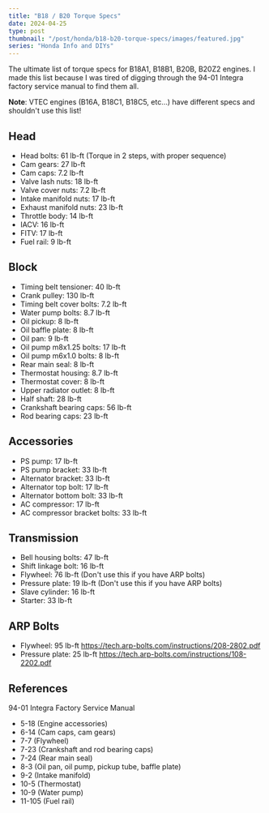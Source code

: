 ```yaml
---
title: "B18 / B20 Torque Specs"
date: 2024-04-25
type: post
thumbnail: "/post/honda/b18-b20-torque-specs/images/featured.jpg"
series: "Honda Info and DIYs"
---
```


The ultimate list of torque specs for B18A1, B18B1, B20B, B20Z2 engines. I made this list because I was tired of digging through the 94-01 Integra factory service manual to find them all.

**Note**: VTEC engines (B16A, B18C1, B18C5, etc...) have different specs and shouldn't use this list!

## Head

- Head bolts: 61 lb-ft (Torque in 2 steps, with proper sequence)
- Cam gears: 27 lb-ft
- Cam caps: 7.2 lb-ft
- Valve lash nuts: 18 lb-ft
- Valve cover nuts: 7.2 lb-ft
- Intake manifold nuts: 17 lb-ft
- Exhaust manifold nuts: 23 lb-ft
- Throttle body: 14 lb-ft
- IACV: 16 lb-ft
- FITV: 17 lb-ft
- Fuel rail: 9 lb-ft

## Block

- Timing belt tensioner: 40 lb-ft
- Crank pulley: 130 lb-ft
- Timing belt cover bolts: 7.2 lb-ft
- Water pump bolts: 8.7 lb-ft
- Oil pickup: 8 lb-ft
- Oil baffle plate: 8 lb-ft
- Oil pan: 9 lb-ft
- Oil pump m8x1.25 bolts: 17 lb-ft
- Oil pump m6x1.0 bolts: 8 lb-ft
- Rear main seal: 8 lb-ft
- Thermostat housing: 8.7 lb-ft
- Thermostat cover: 8 lb-ft
- Upper radiator outlet: 8 lb-ft
- Half shaft: 28 lb-ft
- Crankshaft bearing caps: 56 lb-ft
- Rod bearing caps: 23 lb-ft

## Accessories

- PS pump: 17 lb-ft
- PS pump bracket: 33 lb-ft
- Alternator bracket: 33 lb-ft
- Alternator top bolt: 17 lb-ft
- Alternator bottom bolt: 33 lb-ft
- AC compressor: 17 lb-ft
- AC compressor bracket bolts: 33 lb-ft

## Transmission

- Bell housing bolts: 47 lb-ft
- Shift linkage bolt: 16 lb-ft
- Flywheel: 76 lb-ft (Don't use this if you have ARP bolts)
- Pressure plate: 19 lb-ft (Don't use this if you have ARP bolts)
- Slave cylinder: 16 lb-ft
- Starter: 33 lb-ft

## ARP Bolts

- Flywheel: 95 lb-ft https://tech.arp-bolts.com/instructions/208-2802.pdf
- Pressure plate: 25 lb-ft https://tech.arp-bolts.com/instructions/108-2202.pdf

## References

94-01 Integra Factory Service Manual

- 5-18 (Engine accessories)
- 6-14 (Cam caps, cam gears)
- 7-7 (Flywheel)
- 7-23 (Crankshaft and rod bearing caps)
- 7-24 (Rear main seal)
- 8-3 (Oil pan, oil pump, pickup tube, baffle plate)
- 9-2 (Intake manifold)
- 10-5 (Thermostat)
- 10-9 (Water pump)
- 11-105 (Fuel rail)
